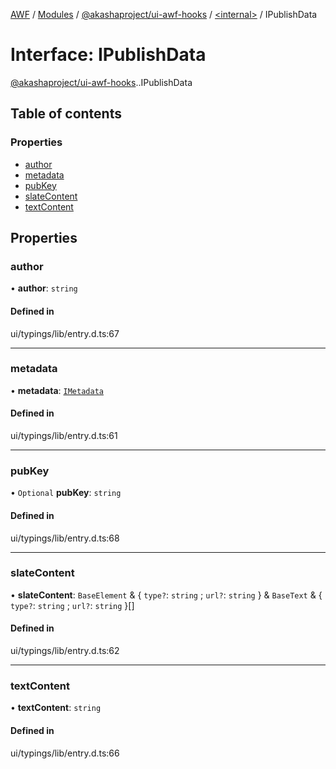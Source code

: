 [AWF](../README.md) / [Modules](../modules.md) / [@akashaproject/ui-awf-hooks](../modules/akashaproject_ui_awf_hooks.md) / [<internal\>](../modules/akashaproject_ui_awf_hooks._internal_.md) / IPublishData

# Interface: IPublishData

[@akashaproject/ui-awf-hooks](../modules/akashaproject_ui_awf_hooks.md).[<internal>](../modules/akashaproject_ui_awf_hooks._internal_.md).IPublishData

## Table of contents

### Properties

- [author](akashaproject_ui_awf_hooks._internal_.IPublishData.md#author)
- [metadata](akashaproject_ui_awf_hooks._internal_.IPublishData.md#metadata)
- [pubKey](akashaproject_ui_awf_hooks._internal_.IPublishData.md#pubkey)
- [slateContent](akashaproject_ui_awf_hooks._internal_.IPublishData.md#slatecontent)
- [textContent](akashaproject_ui_awf_hooks._internal_.IPublishData.md#textcontent)

## Properties

### author

• **author**: `string`

#### Defined in

ui/typings/lib/entry.d.ts:67

___

### metadata

• **metadata**: [`IMetadata`](akashaproject_ui_awf_hooks._internal_.IMetadata.md)

#### Defined in

ui/typings/lib/entry.d.ts:61

___

### pubKey

• `Optional` **pubKey**: `string`

#### Defined in

ui/typings/lib/entry.d.ts:68

___

### slateContent

• **slateContent**: `BaseElement` & { `type?`: `string` ; `url?`: `string`  } & `BaseText` & { `type?`: `string` ; `url?`: `string`  }[]

#### Defined in

ui/typings/lib/entry.d.ts:62

___

### textContent

• **textContent**: `string`

#### Defined in

ui/typings/lib/entry.d.ts:66
